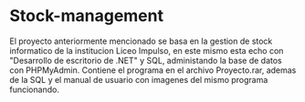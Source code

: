 # Stock-management
El proyecto anteriormente mencionado se basa en la gestion de stock informatico de la institucion Liceo Impulso, en este mismo esta echo con "Desarrollo de escritorio de .NET" y SQL, administando la base de datos con PHPMyAdmin.
Contiene el programa en el archivo Proyecto.rar, ademas de la SQL y el manual de usuario con imagenes del mismo programa funcionando.
